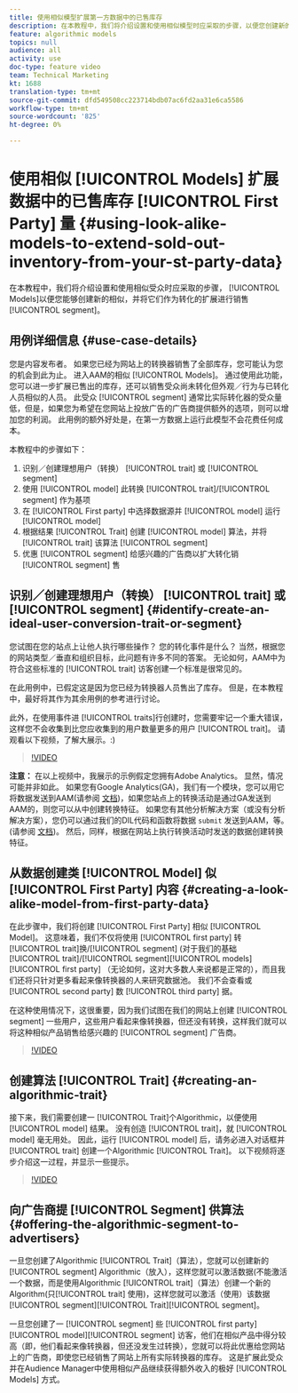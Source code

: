 ```yaml
---
title: 使用相似模型扩展第一方数据中的已售库存
description: 在本教程中，我们将介绍设置和使用相似模型时应采取的步骤，以便您创建新的相似受众，并将它们作为转化细分的扩展进行销售。
feature: algorithmic models
topics: null
audience: all
activity: use
doc-type: feature video
team: Technical Marketing
kt: 1688
translation-type: tm+mt
source-git-commit: dfd549508cc223714bdb07ac6fd2aa31e6ca5586
workflow-type: tm+mt
source-wordcount: '825'
ht-degree: 0%

---
```



# 使用相似 [!UICONTROL Models] 扩展数据中的已售库存 [!UICONTROL First Party] 量 {#using-look-alike-models-to-extend-sold-out-inventory-from-your-st-party-data}

在本教程中，我们将介绍设置和使用相似受众时应采取的步骤， [!UICONTROL Models]以便您能够创建新的相似，并将它们作为转化的扩展进行销售 [!UICONTROL segment]。

## 用例详细信息 {#use-case-details}

您是内容发布者。 如果您已经为网站上的转换器销售了全部库存，您可能认为您的机会到此为止。 进入AAM的相似 [!UICONTROL Models]。 通过使用此功能，您可以进一步扩展已售出的库存，还可以销售受众尚未转化但外观／行为与已转化人员相似的人员。 此受众 [!UICONTROL segment] 通常比实际转化器的受众量低，但是，如果您为希望在您网站上投放广告的广告商提供额外的选项，则可以增加您的利润。 此用例的额外好处是，在第一方数据上运行此模型不会花费任何成本。

本教程中的步骤如下：

1. 识别／创建理想用户（转换） [!UICONTROL trait] 或 [!UICONTROL segment]
1. 使用 [!UICONTROL model] 此转换 [!UICONTROL trait]/[!UICONTROL segment] 作为基项
1. 在 [!UICONTROL First party] 中选择数据源并 [!UICONTROL model] 运行 [!UICONTROL model]
1. 根据结果 [!UICONTROL Trait] 创建 [!UICONTROL model] 算法，并将 [!UICONTROL trait] 该算法 [!UICONTROL segment]
1. 优惠 [!UICONTROL segment] 给感兴趣的广告商以扩大转化销 [!UICONTROL segment] 售

## 识别／创建理想用户（转换） [!UICONTROL trait] 或 [!UICONTROL segment] {#identify-create-an-ideal-user-conversion-trait-or-segment}

您试图在您的站点上让他人执行哪些操作？ 您的转化事件是什么？ 当然，根据您的网站类型／垂直和组织目标，此问题有许多不同的答案。 无论如何，AAM中为符合这些标准的 [!UICONTROL trait] 访客创建一个标准是很常见的。

在此用例中，已假定这是因为您已经为转换器人员售出了库存。 但是，在本教程中，最好将其作为其余用例的参考进行讨论。

此外，在使用事件进 [!UICONTROL traits]行创建时，您需要牢记一个重大错误，这样您不会收集到比您应收集到的用户数量更多的用户 [!UICONTROL trait]。 请观看以下视频，了解大展示。:)

>[!VIDEO](https://video.tv.adobe.com/v/23431/?quality=12)

**注意：** 在以上视频中，我展示的示例假定您拥有Adobe Analytics。 显然，情况可能并非如此。 如果您有Google Analytics(GA)，我们有一个模块，您可以用它将数据发送到AAM(请参阅 [文档](https://marketing.adobe.com/resources/help/en_US/aam/dil-google-universal-analytics.html))，如果您站点上的转换活动是通过GA发送到AAM的，则您可以从中创建转换特征。 如果您有其他分析解决方案（或没有分析解决方案），您仍可以通过我们的DIL代码和函数将数据 `submit` 发送到AAM，等。 (请参阅 [文档](https://marketing.adobe.com/resources/help/en_US/aam/c_dil.html))。 然后，同样，根据在网站上执行转换活动时发送的数据创建转换特征。

## 从数据创建类 [!UICONTROL Model] 似 [!UICONTROL First Party] 内容 {#creating-a-look-alike-model-from-first-party-data}

在此步骤中，我们将创建 [!UICONTROL First Party] 相似 [!UICONTROL Model]。 这意味着，我们不仅将使用 [!UICONTROL first party] 转 [!UICONTROL trait]换/[!UICONTROL segment] (对于我们的基础 [!UICONTROL trait]/[!UICONTROL segment][!UICONTROL models][!UICONTROL first party] （无论如何，这对大多数人来说都是正常的），而且我们还将只针对更多看起来像转换器的人来研究数据池。 我们不会查看或 [!UICONTROL second party] 数 [!UICONTROL third party] 据。

在这种使用情况下，这很重要，因为我们试图在我们的网站上创建 [!UICONTROL segment] 一些用户，这些用户看起来像转换器，但还没有转换，这样我们就可以将这种相似产品销售给感兴趣的 [!UICONTROL segment] 广告商。

>[!VIDEO](https://video.tv.adobe.com/v/23504/?quality-12)

## 创建算法 [!UICONTROL Trait] {#creating-an-algorithmic-trait}

接下来，我们需要创建一 [!UICONTROL Trait]个Algorithmic，以便使用 [!UICONTROL model] 结果。 没有创造 [!UICONTROL trait]，就 [!UICONTROL model] 毫无用处。 因此，运行 [!UICONTROL model] 后，请务必进入对话框并 [!UICONTROL trait] 创建一个Algorithmic [!UICONTROL Trait]。 以下视频将逐步介绍这一过程，并显示一些提示。

>[!VIDEO](https://video.tv.adobe.com/v/23523/?quality=12)

## 向广告商提 [!UICONTROL Segment] 供算法 {#offering-the-algorithmic-segment-to-advertisers}

一旦您创建了Algorithmic [!UICONTROL Trait]（算法），您就可以创建新的 [!UICONTROL segment] Algorithmic（放入），这样您就可以激活数据(不能激活一个数据，而是使用Algorithmic [!UICONTROL trait]（算法）创建一个新的Algorithm(只[!UICONTROL trait] 使用)，这样您就可以激活（使用）该数据 [!UICONTROL segment][!UICONTROL Trait][!UICONTROL segment]。

一旦您创建了一 [!UICONTROL segment] 些 [!UICONTROL first party][!UICONTROL model][!UICONTROL segment] 访客，他们在相似产品中得分较高（即，他们看起来像转换器，但还没发生过转换），您就可以将此优惠给您网站上的广告商，即使您已经销售了网站上所有实际转换器的库存。 这是扩展此受众并在Audience Manager中使用相似产品继续获得额外收入的极好 [!UICONTROL Models] 方式。
